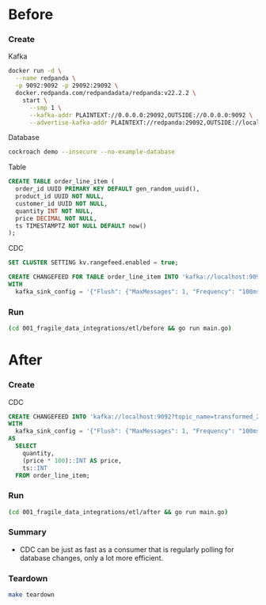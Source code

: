 # Before

### Create

Kafka

``` sh
docker run -d \
  --name redpanda \
  -p 9092:9092 -p 29092:29092 \
  docker.redpanda.com/redpandadata/redpanda:v22.2.2 \
    start \
      --smp 1 \
      --kafka-addr PLAINTEXT://0.0.0.0:29092,OUTSIDE://0.0.0.0:9092 \
      --advertise-kafka-addr PLAINTEXT://redpanda:29092,OUTSIDE://localhost:9092
```

Database

``` sh
cockroach demo --insecure --no-example-database
```

Table

``` sql
CREATE TABLE order_line_item (
  order_id UUID PRIMARY KEY DEFAULT gen_random_uuid(),
  product_id UUID NOT NULL,
  customer_id UUID NOT NULL,
  quantity INT NOT NULL,
  price DECIMAL NOT NULL,
  ts TIMESTAMPTZ NOT NULL DEFAULT now()
);
```

CDC

``` sql
SET CLUSTER SETTING kv.rangefeed.enabled = true;

CREATE CHANGEFEED FOR TABLE order_line_item INTO 'kafka://localhost:9092?topic_name=raw'
WITH
  kafka_sink_config = '{"Flush": {"MaxMessages": 1, "Frequency": "100ms"}, "RequiredAcks": "ONE"}';
```

### Run

``` sh
(cd 001_fragile_data_integrations/etl/before && go run main.go)
```

# After

### Create

CDC

``` sql
CREATE CHANGEFEED INTO 'kafka://localhost:9092?topic_name=transformed_2'
WITH
  kafka_sink_config = '{"Flush": {"MaxMessages": 1, "Frequency": "100ms"}, "RequiredAcks": "ONE"}'
AS
  SELECT
    quantity,
    (price * 100)::INT AS price,
    ts::INT
  FROM order_line_item;
```

### Run

``` sh
(cd 001_fragile_data_integrations/etl/after && go run main.go)
```

### Summary

* CDC can be just as fast as a consumer that is regularly polling for database changes, only a lot more efficient.

### Teardown

``` sh
make teardown
```